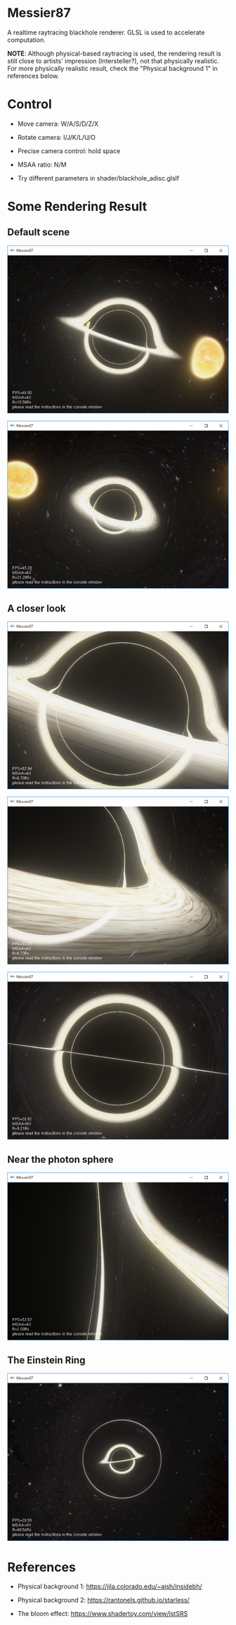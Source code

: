 # Messier87

A realtime raytracing blackhole renderer. GLSL is used to accelerate computation.

<b>NOTE</b>: Although physical-based raytracing is used, the rendering result is still close to artists' impression (Intersteller?), not that physically realistic.
For more physically realistic result, check the "Physical background 1" in references below.


# Control

- Move camera:  W/A/S/D/Z/X

- Rotate camera: I/J/K/L/U/O

- Precise camera control: hold space

- MSAA ratio: N/M

- Try different parameters in shader/blackhole_adisc.glslf


# Some Rendering Result

## Default scene

![default1](./img/default1.png)

![default2](./img/default2.png)


## A closer look

![closer1](./img/closer1.png)

![closer2](./img/closer2.png)

![closer3](./img/closer3.png)


## Near the photon sphere

![near_photon_sphere](./img/near_photon_sphere.png)


## The Einstein Ring

![ring](./img/ring.png)


# References

- Physical background 1: https://jila.colorado.edu/~ajsh/insidebh/

- Physical background 2: https://rantonels.github.io/starless/

- The bloom effect: https://www.shadertoy.com/view/lstSRS
